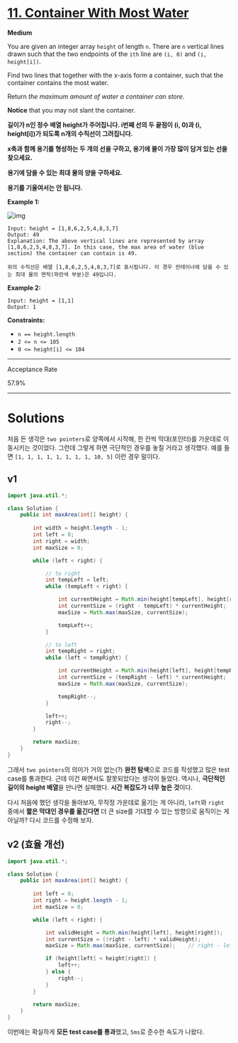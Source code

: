 # [11. Container With Most Water](https://leetcode.com/problems/container-with-most-water/)

**Medium**

You are given an integer array `height` of length `n`. There are `n` vertical lines drawn such that the two endpoints of the `ith` line are `(i, 0)` and `(i, height[i])`.

Find two lines that together with the x-axis form a container, such that the container contains the most water.

Return *the maximum amount of water a container can store*.

**Notice** that you may not slant the container.

**길이가 n인 정수 배열 height가 주어집니다. i번째 선의 두 끝점이 (i, 0)과 (i, height[i])가 되도록 n개의 수직선이 그려집니다.**

**x축과 함께 용기를 형성하는 두 개의 선을 구하고, 용기에 물이 가장 많이 담겨 있는 선을 찾으세요.**

**용기에 담을 수 있는 최대 물의 양을 구하세요.**

**용기를 기울여서는 안 됩니다.**

 

**Example 1:**

![img](https://s3-lc-upload.s3.amazonaws.com/uploads/2018/07/17/question_11.jpg)

```
Input: height = [1,8,6,2,5,4,8,3,7]
Output: 49
Explanation: The above vertical lines are represented by array [1,8,6,2,5,4,8,3,7]. In this case, the max area of water (blue section) the container can contain is 49.

위의 수직선은 배열 [1,8,6,2,5,4,8,3,7]로 표시됩니다. 이 경우 컨테이너에 담을 수 있는 최대 물의 면적(파란색 부분)은 49입니다.
```

**Example 2:**

```
Input: height = [1,1]
Output: 1
```

 

**Constraints:**

- `n == height.length`
- `2 <= n <= 105`
- `0 <= height[i] <= 104`

---

Acceptance Rate

57.9%

---

# Solutions

처음 든 생각은 `two pointers`로 양쪽에서 시작해, 한 칸씩 막대(포인터)를 가운데로 이동시키는 것이었다. 그런데 그렇게 하면 극단적인 경우를 놓칠 거라고 생각했다. 예를 들면 `[1, 1, 1, 1, 1, 1, 1, 1, 10, 5]` 이런 경우 말이다.

## v1

```java
import java.util.*;

class Solution {
    public int maxArea(int[] height) {
        
        int width = height.length - 1;
        int left = 0;
        int right = width;
        int maxSize = 0;

        while (left < right) {

            // to right
            int tempLeft = left;
            while (tempLeft < right) {

                int currentHeight = Math.min(height[tempLeft], height[right]);
                int currentSize = (right - tempLeft) * currentHeight;  // right - left = width
                maxSize = Math.max(maxSize, currentSize);

                tempLeft++;
            }

            // to left
            int tempRight = right;
            while (left < tempRight) {

                int currentHeight = Math.min(height[left], height[tempRight]);
                int currentSize = (tempRight - left) * currentHeight;  // right - left = width
                maxSize = Math.max(maxSize, currentSize);

                tempRight--;
            }

            left++;
            right--;
        }

        return maxSize;
    }
}
```

그래서 `two pointers`의 의미가 거의 없는(?) **완전 탐색**으로 코드를 작성했고 많은 test case를 통과한다. 근데 이건 짜면서도 잘못되었다는 생각이 들었다. 역시나, **극단적인 길이의 height 배열**을 만나면 실패했다. **시간 복잡도가 너무 높은 것**이다.

다시 처음에 했던 생각을 돌아보자, 무작정 가운데로 옮기는 게 아니라, `left`와 `right` 중에서 **짧은 막대인 경우를 옮긴다면** 더 큰 size를 기대할 수 있는 방향으로 움직이는 게 아닐까? 다시 코드를 수정해 보자.

## v2 (효율 개선)

```java
import java.util.*;

class Solution {
    public int maxArea(int[] height) {
        
        int left = 0;
        int right = height.length - 1;
        int maxSize = 0;

        while (left < right) {

            int validHeight = Math.min(height[left], height[right]);
            int currentSize = ((right - left) * validHeight);
            maxSize = Math.max(maxSize, currentSize);    // right - left = width

            if (height[left] < height[right]) {
                left++;
            } else {
                right--;
            }
        }

        return maxSize;
    }
}
```

이번에는 확실하게 **모든 test case를 통과**했고, `5ms`로 준수한 속도가 나왔다.
